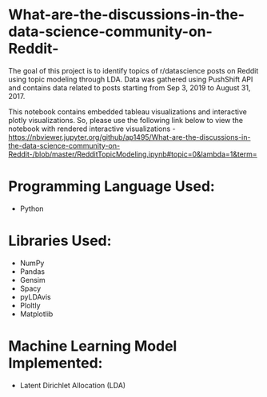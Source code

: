 # What-are-the-discussions-in-the-data-science-community-on-Reddit-
The goal of this project is to identify topics of r/datascience posts on Reddit using topic modeling through LDA. Data was gathered using PushShift API and contains data related to posts starting from Sep 3, 2019 to August 31, 2017.

This notebook contains embedded tableau visualizations and interactive plotly visualizations. So, please use the following link below to view the notebook with rendered interactive visualizations - https://nbviewer.jupyter.org/github/ap1495/What-are-the-discussions-in-the-data-science-community-on-Reddit-/blob/master/RedditTopicModeling.ipynb#topic=0&lambda=1&term=

# Programming Language Used:
- Python

# Libraries Used:
- NumPy
- Pandas
- Gensim
- Spacy
- pyLDAvis
- Ploltly
- Matplotlib

# Machine Learning Model Implemented:
- Latent Dirichlet Allocation (LDA)
